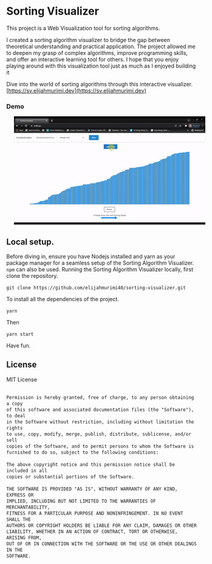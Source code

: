 # Sorting Visualizer

This project is a Web Visualization tool for sorting algorithms.

I created a sorting algorithm visualizer to bridge the gap between theoretical understanding and practical application. The project allowed me to deepen my grasp of complex algorithms, improve programming skills, and offer an interactive learning tool for others. I hope that you enjoy playing around with this visualization tool just as much as I enjoyed building it

Dive into the world of sorting algorithms through this interactive visualizer. [https://sv.elijahmurimi.dev](https://sv.elijahmurimi.dev)

### Demo
<img 
	src="demo/sv40.gif" 
	alt="Demo" hspace="20" />

 ## Local setup.
 Before diving in, ensure you have Nodejs installed and yarn as your package manager for a seamless setup of the Sorting Algorithm Visualizer. `npm` can also be used. Running the Sorting Algorithm Visualizer locally, first clone the repository.

 	git clone https://github.com/elijahmurimi40/sorting-visualizer.git

  To install all the dependencies of the project.

  	yarn
Then

	yarn start

 Have fun.
## License

MIT License

```Copyright (c) 2021 fortie40

Permission is hereby granted, free of charge, to any person obtaining a copy
of this software and associated documentation files (the "Software"), to deal
in the Software without restriction, including without limitation the rights
to use, copy, modify, merge, publish, distribute, sublicense, and/or sell
copies of the Software, and to permit persons to whom the Software is
furnished to do so, subject to the following conditions:

The above copyright notice and this permission notice shall be included in all
copies or substantial portions of the Software.

THE SOFTWARE IS PROVIDED "AS IS", WITHOUT WARRANTY OF ANY KIND, EXPRESS OR
IMPLIED, INCLUDING BUT NOT LIMITED TO THE WARRANTIES OF MERCHANTABILITY,
FITNESS FOR A PARTICULAR PURPOSE AND NONINFRINGEMENT. IN NO EVENT SHALL THE
AUTHORS OR COPYRIGHT HOLDERS BE LIABLE FOR ANY CLAIM, DAMAGES OR OTHER
LIABILITY, WHETHER IN AN ACTION OF CONTRACT, TORT OR OTHERWISE, ARISING FROM,
OUT OF OR IN CONNECTION WITH THE SOFTWARE OR THE USE OR OTHER DEALINGS IN THE
SOFTWARE.
